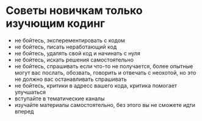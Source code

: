 # Советы новичкам только изучющим кодинг

- не бойтесь, эксперементировать с кодом
- не бойтесь, писать неработающий код
- не бойтесь, удалять свой код и начинать с нуля
- не бойтесь, искать решения самостоятельно
- не бойтесь, спрашивать если что-то не получается, более опытные могут вас послать, обозвать, говорить и отвечать с неохотой, но это не должно вас останавливать спрашивать
- не бойтесь, критики в адресс вашего кода, критика помогает улучшаться
- вступайте в тематические каналы
- изучайте материалы самостоятельно, без этого вы не сможете идти вперед
